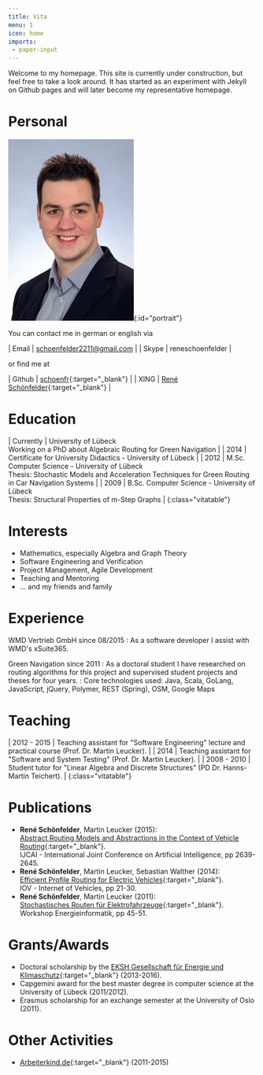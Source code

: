 ```yaml
---
title: Vita
menu: 1
icon: home
imports:
 - paper-input
---
```


Welcome to my homepage. This site is currently under construction, but feel free to take a look around. It has started as an experiment with Jekyll on Github pages and will later become my representative homepage.

# Personal

![René Schönfelder](img/portrait.jpg){:id="portrait"}

You can contact me in german or english via

| Email  | [schoenfelder2211@gmail.com](mailto:schoenfelder2211@gmail.com) |
| Skype  | reneschoenfelder |

or find me at

| Github | [schoenfr](http://github.com/schoenfr){:target="_blank"} |
| XING | [René Schönfelder](http://www.xing.com/profile/Rene_Schoenfelder3){:target="_blank"} |

# Education

| Currently | University of Lübeck <br> Working on a PhD about Algebraic Routing for Green Navigation |
| 2014 | Certificate for University Didactics - University of Lübeck |
| 2012 | M.Sc. Computer Science - University of Lübeck <br> Thesis: Stochastic Models and Acceleration Techniques for Green Routing in Car Navigation Systems |
| 2009 | B.Sc. Computer Science - University of Lübeck <br> Thesis: Structural Properties of m-Step Graphs |
{:class="vitatable"}

# Interests

- Mathematics, especially Algebra and Graph Theory
- Software Engineering and Verification
- Project Management, Agile Development
- Teaching and Mentoring
- ... and my friends and family

# Experience

WMD Vertrieb GmbH since 08/2015
: As a software developer I assist with WMD's xSuite365.

Green Navigation since 2011
: As a doctoral student I have researched on routing algorithms for this project and supervised student projects and theses for four years.
: Core technologies used: Java, Scala, GoLang, JavaScript, jQuery, Polymer, REST (Spring), OSM, Google Maps

# Teaching

| 2012 - 2015 | Teaching assistant for "Software Engineering" lecture and practical course (Prof. Dr. Martin Leucker). |
| 2014 | Teaching assistant for "Software and System Testing" (Prof. Dr. Martin Leucker).  |
| 2008 - 2010 | Student tutor for "Linear Algebra and Discrete Structures" (PD Dr. Hanns-Martin Teichert). |
{:class="vitatable"}

# Publications

- __René Schönfelder__, Martin Leucker (2015): <br> [Abstract Routing Models and Abstractions in the Context of Vehicle Routing](http://ijcai.org/Abstract/15/374){:target="_blank"}. <br> IJCAI - International Joint Conference on Artificial Intelligence, pp 2639-2645.
- __René Schönfelder__, Martin Leucker, Sebastian Walther (2014): <br> [Efficient Profile Routing for Electric Vehicles](http://dx.doi.org/10.1007/978-3-319-11167-4_3){:target="_blank"}. <br> IOV - Internet of Vehicles, pp 21-30.
- __René Schönfelder__, Martin Leucker (2011): <br> [Stochastisches Routen für Elektrofahrzeuge](http://www.offis.de/f_e_bereiche/energie/workshops/workshop_energieinformatik/energieinformatik_2011.html){:target="_blank"}. <br> Workshop Energieinformatik, pp 45-51.

# Grants/Awards

- Doctoral scholarship by the [EKSH Gesellschaft für Energie und Klimaschutz](http://eksh.org){:target="_blank"} (2013-2016).
- Capgemini award for the best master degree in computer science at the University of Lübeck (2011/2012).
- Erasmus scholarship for an exchange semester at the University of Oslo (2011).

# Other Activities

- [Arbeiterkind.de](http://arbeiterkind.de){:target="_blank"} (2011-2015)
